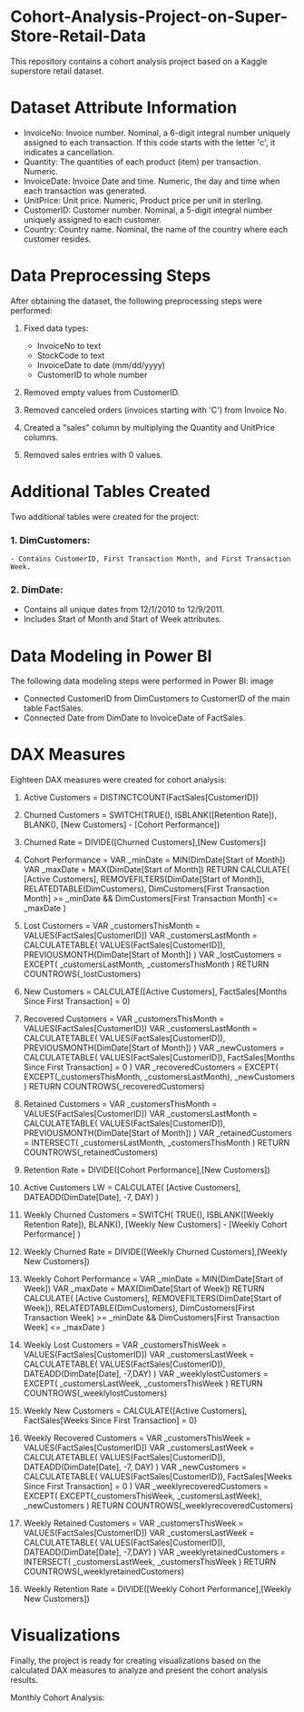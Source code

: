 # Cohort-Analysis-Project-on-Super-Store-Retail-Data

This repository contains a cohort analysis project based on a Kaggle superstore retail dataset.

# Dataset Attribute Information

- InvoiceNo: Invoice number. Nominal, a 6-digit integral number uniquely assigned to each transaction. If this code starts with the letter 'c', it indicates a cancellation.
- Quantity: The quantities of each product (item) per transaction. Numeric.
- InvoiceDate: Invoice Date and time. Numeric, the day and time when each transaction was generated.
- UnitPrice: Unit price. Numeric, Product price per unit in sterling.
- CustomerID: Customer number. Nominal, a 5-digit integral number uniquely assigned to each customer.
- Country: Country name. Nominal, the name of the country where each customer resides.

# Data Preprocessing Steps

After obtaining the dataset, the following preprocessing steps were performed:

1. Fixed data types:
   
   - InvoiceNo to text
   - StockCode to text
   - InvoiceDate to date (mm/dd/yyyy)
   - CustomerID to whole number

2. Removed empty values from CustomerID.

3. Removed canceled orders (invoices starting with 'C') from Invoice No.

4. Created a "sales" column by multiplying the Quantity and UnitPrice columns.

5. Removed sales entries with 0 values.

# Additional Tables Created

Two additional tables were created for the project:

### 1. DimCustomers:

    - Contains CustomerID, First Transaction Month, and First Transaction Week.

### 2. DimDate:

   - Contains all unique dates from 12/1/2010 to 12/9/2011.
   - Includes Start of Month and Start of Week attributes.

# Data Modeling in Power BI
The following data modeling steps were performed in Power BI: image
 
 - Connected CustomerID from DimCustomers to CustomerID of the main table FactSales.
 - Connected Date from DimDate to InvoiceDate of FactSales.
   
# DAX Measures
Eighteen DAX measures were created for cohort analysis:

1. Active Customers = DISTINCTCOUNT(FactSales[CustomerID])


2. Churned Customers = SWITCH(TRUE(), ISBLANK([Retention Rate]), BLANK(), [New Customers] - [Cohort Performance])


3. Churned Rate = DIVIDE([Churned Customers],[New Customers])

4. Cohort Performance = VAR _minDate = MIN(DimDate[Start of Month]) VAR _maxDate = MAX(DimDate[Start of Month]) RETURN CALCULATE( [Active Customers], REMOVEFILTERS(DimDate[Start of Month]), RELATEDTABLE(DimCustomers), DimCustomers[First Transaction Month] >= _minDate && DimCustomers[First Transaction Month] <= _maxDate )

5. Lost Customers = VAR _customersThisMonth = VALUES(FactSales[CustomerID]) VAR _customersLastMonth = CALCULATETABLE( VALUES(FactSales[CustomerID]), PREVIOUSMONTH(DimDate[Start of Month]) ) VAR _lostCustomers = EXCEPT( _customersLastMonth, _customersThisMonth ) RETURN COUNTROWS(_lostCustomers)

6. New Customers = CALCULATE([Active Customers], FactSales[Months Since First Transaction] = 0)

7. Recovered Customers = VAR _customersThisMonth = VALUES(FactSales[CustomerID]) VAR _customersLastMonth = CALCULATETABLE( VALUES(FactSales[CustomerID]), PREVIOUSMONTH(DimDate[Start of Month]) ) VAR _newCustomers = CALCULATETABLE( VALUES(FactSales[CustomerID]), FactSales[Months Since First Transaction] = 0 ) VAR _recoveredCustomers = EXCEPT( EXCEPT(_customersThisMonth, _customersLastMonth), _newCustomers ) RETURN COUNTROWS(_recoveredCustomers)

8. Retained Customers = VAR _customersThisMonth = VALUES(FactSales[CustomerID]) VAR _customersLastMonth = CALCULATETABLE( VALUES(FactSales[CustomerID]), PREVIOUSMONTH(DimDate[Start of Month]) ) VAR _retainedCustomers = INTERSECT( _customersLastMonth, _customersThisMonth ) RETURN COUNTROWS(_retainedCustomers)

9. Retention Rate = DIVIDE([Cohort Performance],[New Customers])

10. Active Customers LW = CALCULATE( [Active Customers], DATEADD(DimDate[Date], -7, DAY) )

11. Weekly Churned Customers = SWITCH( TRUE(), ISBLANK([Weekly Retention Rate]), BLANK(), [Weekly New Customers] - [Weekly Cohort Performance] )

12. Weekly Churned Rate = DIVIDE([Weekly Churned Customers],[Weekly New Customers])

13. Weekly Cohort Performance = VAR _minDate = MIN(DimDate[Start of Week]) VAR _maxDate = MAX(DimDate[Start of Week]) RETURN CALCULATE( [Active Customers], REMOVEFILTERS(DimDate[Start of Week]), RELATEDTABLE(DimCustomers), DimCustomers[First Transaction Week] >= _minDate && DimCustomers[First Transaction Week] <= _maxDate )

14. Weekly Lost Customers = VAR _customersThisWeek = VALUES(FactSales[CustomerID]) VAR _customersLastWeek = CALCULATETABLE( VALUES(FactSales[CustomerID]), DATEADD(DimDate[Date], -7,DAY) ) VAR _weeklylostCustomers = EXCEPT( _customersLastWeek, _customersThisWeek ) RETURN COUNTROWS(_weeklylostCustomers)

15. Weekly New Customers = CALCULATE([Active Customers], FactSales[Weeks Since First Transaction] = 0)

16. Weekly Recovered Customers = VAR _customersThisWeek = VALUES(FactSales[CustomerID]) VAR _customersLastWeek = CALCULATETABLE( VALUES(FactSales[CustomerID]), DATEADD(DimDate[Date], -7, DAY) ) VAR _newCustomers = CALCULATETABLE( VALUES(FactSales[CustomerID]), FactSales[Weeks Since First Transaction] = 0 ) VAR _weeklyrecoveredCustomers = EXCEPT( EXCEPT(_customersThisWeek, _customersLastWeek), _newCustomers ) RETURN COUNTROWS(_weeklyrecoveredCustomers)

17. Weekly Retained Customers = VAR _customersThisWeek = VALUES(FactSales[CustomerID]) VAR _customersLastWeek = CALCULATETABLE( VALUES(FactSales[CustomerID]), DATEADD(DimDate[Date], -7,DAY) ) VAR _weeklyretainedCustomers = INTERSECT( _customersLastWeek, _customersThisWeek ) RETURN COUNTROWS(_weeklyretainedCustomers)

18. Weekly Retention Rate = DIVIDE([Weekly Cohort Performance],[Weekly New Customers])

# Visualizations
Finally, the project is ready for creating visualizations based on the calculated DAX measures to analyze and present the cohort analysis results.

Monthly Cohort Analysis:
